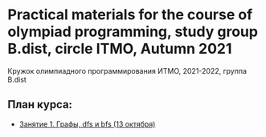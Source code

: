# Practical materials for the course of olympiad programming, study group B.dist, circle ITMO, Autumn 2021

Кружок олимпиадного программирования ИТМО, 2021-2022, группа B.dist

## План курса:

+ [Занятие 1. Графы, dfs и bfs (13 октября)](https://github.com/grifguitar/itmo-circle-B.dist/tree/main/lecture1_graphs_dfs)
